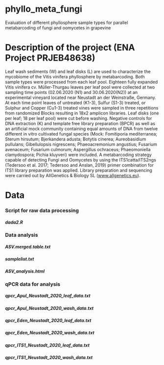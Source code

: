 # phyllo_meta_fungi
Evaluation of different phyllosphere sample types for parallel metabarcoding of fungi and oomycetes in grapevine
# Description of the project (ENA Project PRJEB48638)
Leaf wash sediments (W) and leaf disks (L) are used to characterize the mycobiome of the Vitis vinifera phyllosphere by metabarcoding. Both sample types were processed from each leaf pool. Eighteen fully expanded Vitis vinifera cv. Müller-Thurgau leaves per leaf pool were collected at two sampling time points (02.06.2020 (N1) and 30.06.2020(N2)) at an experimental vineyard located near Neustadt an der Weinstraße, Germany. At each time point leaves of untreated (K1-3), Sulfur (S1-3) treated, or Sulphur and Copper (Cu1-3) treated vines were sampled in three repetitions from randomized Blocks resulting in 18x2 amplicon libraries. Leaf disks (one per leaf; 18 per leaf pool) were cut before washing. Negative controls for DNA extraction (K) and template free library preparation (BPCR) as well as an artificial mock community containing equal amounts of DNA from twelve different in vitro cultivated fungal species (Mock: Fomitiporia mediterranea; Sterum hirsutum; Bjerkandera adusta; Botytis cinerea; Aureobasidium pullulans; Gibellulopsis nigrescens; Phaeoacremonium angustius; Fusarium avenaceum; Fusarium culmorum; Aspergillus ochraceus; Phaeomoniella clamydospora; Pichia kluyveri) were included. A metabarcoding strategy capable of detecting Fungi and Oomycetes by using the ITS1catta/ITS2ngs (Tedersoo et al. 2017; Tedersoo and Anslan, 2019) primer combination for ITS1 library preparation was applied. Library preparation and sequencing were carried out by AllGenetics & Biology SL (www.allgenetics.eu).

# Data

### Script for raw data processing
##### dada2.R

### Data analysis
##### ASV.merged.table.txt
##### samplelist.txt 
##### ASV_analysis.html

### qPCR data for analysis
##### qpcr_Apul_Neustadt_2020_leaf_data.txt
##### qpcr_Apul_Neustadt_2020_wash_data.txt
##### qpcr_Eden_Neustadt_2020_leaf_data.txt
##### qpcr_Eden_Neustadt_2020_wash_data.txt
##### qpcr_ITS1_Neustadt_2020_leaf_data.txt
##### qpcr_ITS1_Neustadt_2020_wash_data.txt
